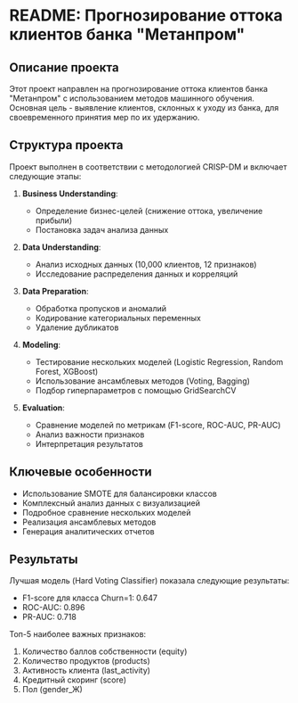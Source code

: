 # README: Прогнозирование оттока клиентов банка "Метанпром"

## Описание проекта
Этот проект направлен на прогнозирование оттока клиентов банка "Метанпром" с использованием методов машинного обучения. Основная цель - выявление клиентов, склонных к уходу из банка, для своевременного принятия мер по их удержанию.

## Структура проекта
Проект выполнен в соответствии с методологией CRISP-DM и включает следующие этапы:

1. **Business Understanding**:
   - Определение бизнес-целей (снижение оттока, увеличение прибыли)
   - Постановка задач анализа данных

2. **Data Understanding**:
   - Анализ исходных данных (10,000 клиентов, 12 признаков)
   - Исследование распределения данных и корреляций

3. **Data Preparation**:
   - Обработка пропусков и аномалий
   - Кодирование категориальных переменных
   - Удаление дубликатов

4. **Modeling**:
   - Тестирование нескольких моделей (Logistic Regression, Random Forest, XGBoost)
   - Использование ансамблевых методов (Voting, Bagging)
   - Подбор гиперпараметров с помощью GridSearchCV

5. **Evaluation**:
   - Сравнение моделей по метрикам (F1-score, ROC-AUC, PR-AUC)
   - Анализ важности признаков
   - Интерпретация результатов

## Ключевые особенности
- Использование SMOTE для балансировки классов
- Комплексный анализ данных с визуализацией
- Подробное сравнение нескольких моделей
- Реализация ансамблевых методов
- Генерация аналитических отчетов

## Результаты
Лучшая модель (Hard Voting Classifier) показала следующие результаты:
- F1-score для класса Churn=1: 0.647
- ROC-AUC: 0.896
- PR-AUC: 0.718

Топ-5 наиболее важных признаков:
1. Количество баллов собственности (equity)
2. Количество продуктов (products)
3. Активность клиента (last_activity)
4. Кредитный скоринг (score)
5. Пол (gender_Ж)




